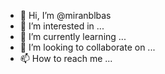 - 👋 Hi, I’m @miranblbas
- 👀 I’m interested in ...
- 🌱 I’m currently learning ...
- 💞️ I’m looking to collaborate on ...
- 📫 How to reach me ...

<!---
miranblbas/miranblbas is a ✨ special ✨ repository because its `README.md` (this file) appears on your GitHub profile.
You can click the Preview link to take a look at your changes.
--->
